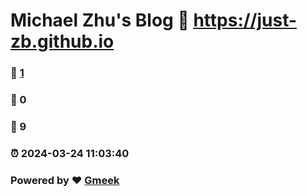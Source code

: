 # Michael Zhu's Blog :link: https://just-zb.github.io 
### :page_facing_up: [1](https://just-zb.github.io/tag.html) 
### :speech_balloon: 0 
### :hibiscus: 9 
### :alarm_clock: 2024-03-24 11:03:40 
### Powered by :heart: [Gmeek](https://github.com/Meekdai/Gmeek)
